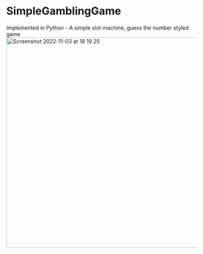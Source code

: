 # SimpleGamblingGame
Implemented in Python - A simple slot machine, guess the number styled game
<img width="559" alt="Screenshot 2022-11-03 at 18 19 25" src="https://user-images.githubusercontent.com/106350233/199806048-ad7be9f6-8b27-471f-b0e8-b7a7d974644b.png">
